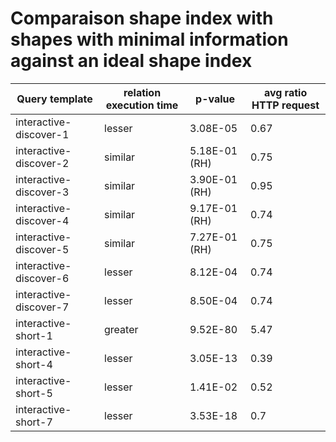     
# Comparaison shape index with shapes with minimal information against an ideal shape index
    
| Query template         | relation execution time   | p-value       |   avg ratio HTTP request |
|------------------------|---------------------------|---------------|--------------------------|
| interactive-discover-1 | lesser                    | 3.08E-05      |                     0.67 |
| interactive-discover-2 | similar                   | 5.18E-01 (RH) |                     0.75 |
| interactive-discover-3 | similar                   | 3.90E-01 (RH) |                     0.95 |
| interactive-discover-4 | similar                   | 9.17E-01 (RH) |                     0.74 |
| interactive-discover-5 | similar                   | 7.27E-01 (RH) |                     0.75 |
| interactive-discover-6 | lesser                    | 8.12E-04      |                     0.74 |
| interactive-discover-7 | lesser                    | 8.50E-04      |                     0.74 |
| interactive-short-1    | greater                   | 9.52E-80      |                     5.47 |
| interactive-short-4    | lesser                    | 3.05E-13      |                     0.39 |
| interactive-short-5    | lesser                    | 1.41E-02      |                     0.52 |
| interactive-short-7    | lesser                    | 3.53E-18      |                     0.7  |
